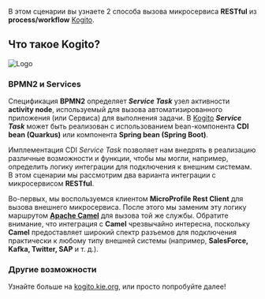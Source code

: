 
В этом сценарии вы узнаете 2 способа вызова микросервиса **RESTful** из **process/workflow** [Kogito](https://kogito.kie.org).

## Что такое Kogito?

![Logo](/openshift/assets/middleware/middleware-kogito/logo.png)

### BPMN2 и Services

Спецификация **BPMN2** определяет **_Service Task_** узел активности **activity node**, используемый для вызова автоматизированного приложения (или Сервиса) для выполнения задачи. В [Kogito](https://kogito.kie.org) **_Service Task_** может быть реализован с использованием bean-компонента **CDI bean (Quarkus)** или компонента **Spring bean (Spring Boot)**.

Имплементация CDI _Service Task_ позволяет нам внедрять в реализацию различные возможности и функции, чтобы мы могли, например, определить логику интеграции для подключения к внешним системам. В этом сценарии мы рассмотрим два варианта интеграции с микросервисом **RESTful**. 

Во-первых, мы воспользуемся клиентом **MicroProfile Rest Client** для вызова внешнего микросервиса. После этого мы заменим эту логику маршрутом [**Apache Camel**](https://camel.apache.org/) для вызова той же службы. Обратите внимание, что интеграция с **Camel** чрезвычайно интересна, поскольку **Camel** предоставляет широкий спектр разъемов для подключения практически к любому типу внешней системы (например, **SalesForce, Kafka, Twitter, SAP** и т. д.).

### Другие возможности

Узнайте больше на [kogito.kie.org](https://kogito.kie.org), или просто попробуйте далее!

